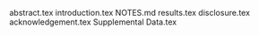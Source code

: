 abstract.tex
introduction.tex
NOTES.md
results.tex
disclosure.tex
acknowledgement.tex
Supplemental Data.tex
